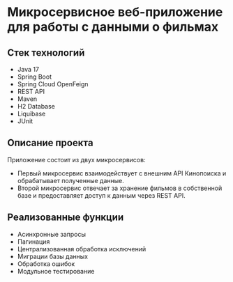 # Микросервисное веб-приложение для работы с данными о фильмах

## Стек технологий
- Java 17
- Spring Boot
- Spring Cloud OpenFeign
- REST API
- Maven
- H2 Database
- Liquibase
- JUnit

## Описание проекта
Приложение состоит из двух микросервисов:  
- Первый микросервис взаимодействует с внешним API Кинопоиска и обрабатывает полученные данные.  
- Второй микросервис отвечает за хранение фильмов в собственной базе и предоставляет доступ к данным через REST API.

## Реализованные функции
- Асинхронные запросы  
- Пагинация  
- Централизованная обработка исключений  
- Миграции базы данных  
- Обработка ошибок  
- Модульное тестирование
